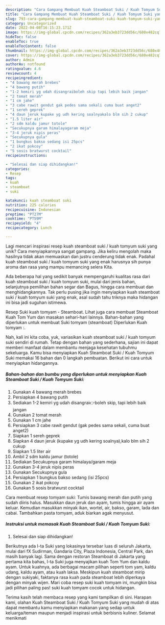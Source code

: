 ```yaml
---
description: "Cara Gampang Membuat Kuah Steamboat Suki / Kuah Tomyum Suki yang Lezat"
title: "Cara Gampang Membuat Kuah Steamboat Suki / Kuah Tomyum Suki yang Lezat"
slug: 793-cara-gampang-membuat-kuah-steamboat-suki-kuah-tomyum-suki-yang-lezat
category: Uncategorized
date: 2022-04-08T16:15:23.171Z
image: https://img-global.cpcdn.com/recipes/362a3eb3723dd56c/680x482cq70/kuah-steamboat-suki-kuah-tomyum-suki-foto-resep-utama.jpg
hideToc: false
enableToc: true
enableTocContent: false
thumbnail: https://img-global.cpcdn.com/recipes/362a3eb3723dd56c/680x482cq70/kuah-steamboat-suki-kuah-tomyum-suki-foto-resep-utama.jpg
cover: https://img-global.cpcdn.com/recipes/362a3eb3723dd56c/680x482cq70/kuah-steamboat-suki-kuah-tomyum-suki-foto-resep-utama.jpg
author: Admin
authorAv: notfound
ratingvalue: 4.6
reviewcount: 4
recipeingredient:
- "4 bawang merah brebes"
- "4 bawang putih"
- "1-2 kemiri yg udah disangraiboleh skip tapi lebih baik jangan"
- "2 tomat merah"
- "1 cm jahe"
- "3 cabe rawit gendut gak pedes sama sekali cuma buat anget2"
- "1 sereh geprek"
- "4 daun jeruk kupake yg udh kering soalnyakalo blm sih 2 cukup"
- "1.5 liter air"
- "2 sdm kaldu jamur totole"
- "Secukupnya garam himalayagaram meja"
- "3-4 jeruk nipis peras"
- "Secukupnya gula"
- "1 bungkus bakso sedang isi 25pcs"
- "2 ikat pokcoy"
- "5 sosis bratwurst cocktail"
recipeinstructions:

- "Selesai dan siap dihidangkan!"
categories:
- Resep
tags:
- kuah
- steamboat
- suki

katakunci: kuah steamboat suki 
nutrition: 225 calories
recipecuisine: Indonesian
preptime: "PT27M"
cooktime: "PT59M"
recipeyield: "4"
recipecategory: Lunch

---
```





Lagi mencari inspirasi resep kuah steamboat suki / kuah tomyum suki yang unik? Cara menyiapkannya sangat gampang. Jika keliru mengolah maka hasilnya tidak akan memuaskan dan justru cenderung tidak enak. Padahal kuah steamboat suki / kuah tomyum suki yang enak harusnya sih punya aroma dan rasa yang mampu memancing selera Kita.





Ada beberapa hal yang sedikit banyak mempengaruhi kualitas rasa dari kuah steamboat suki / kuah tomyum suki, mulai dari jenis bahan, selanjutnya pemilihan bahan segar dan Bagus, hingga cara membuat dan menghidangkannya. Tak perlu pusing jika ingin menyiapkan kuah steamboat suki / kuah tomyum suki yang enak,      asal sudah tahu triknya maka hidangan ini bisa jadi suguhan istimewa.














Resep Suki kuah tomyam - Steamboat. Lihat juga cara membuat Steamboat Kuah Tom Yum dan masakan sehari-hari lainnya. Bahan-bahan yang diperlukan untuk membuat Suki tomyam (steamboat) Diperlukan Kuah tomyam :.






Nah, kali ini kita coba, yuk, variasikan kuah steamboat suki / kuah tomyum suki sendiri di rumah. Tetap dengan bahan yang sederhana, sajian ini dapat memberi manfaat dalam membantu menjaga kesehatan tubuhmu sekeluarga. Kamu bisa menyiapkan Kuah Steamboat Suki / Kuah Tomyum Suki memakai 16 bahan dan 0 langkah pembuatan. Berikut ini cara untuk menyiapkan hidangannya.

<!--inarticleads1-->

##### Bahan-bahan dan bumbu yang diperlukan untuk menyiapkan Kuah Steamboat Suki / Kuah Tomyum Suki:

1. Gunakan 4 bawang merah brebes
1. Persiapkan 4 bawang putih
1. Sediakan 1-2 kemiri yg udah disangrai👉boleh skip, tapi lebih baik jangan
1. Gunakan 2 tomat merah
1. Gunakan 1 cm jahe
1. Persiapkan 3 cabe rawit gendut (gak pedes sama sekali, cuma buat anget2)
1. Siapkan 1 sereh geprek
1. Siapkan 4 daun jeruk (kupake yg udh kering soalnya),kalo blm sih 2 cukup
1. Siapkan 1.5 liter air
1. Ambil 2 sdm kaldu jamur (totole)
1. Sediakan Secukupnya garam himalaya/garam meja
1. Gunakan 3-4 jeruk nipis peras
1. Gunakan Secukupnya gula
1. Persiapkan 1 bungkus bakso sedang (isi 25pcs)
1. Gunakan 2 ikat pokcoy
1. Gunakan 5 sosis bratwurst cocktail


Cara membuat resep tomyam suki: Tumis bawang merah dan putih yang sudah diiris halus. Masukkan daun jeruk dan ayam, tumis hingga air ayam keluar. Kemudian masukkan minyak ikan, wortel, air, bakso, garam, lada dan cabai. Tambahkan pasta tomyam, aduk biarkan agak menyusut. 

<!--inarticleads2-->

##### Instruksi untuk memasak Kuah Steamboat Suki / Kuah Tomyum Suki:


1. Selesai dan siap dihidangkan!

Berikutnya ada I-ta Suki yang lokasinya tersebar luas di seluruh Jakarta, mulai dari fX Sudirman, Gandaria City, Plaza Indonesia, Central Park, dan masih banyak lagi. Sama dengan restoran Steamboat di Jakarta yang pertama kita bahas, I-ta Suki juga menyajikan kuah Tom Yum dan kaldu ayam. Untuk kuahnya, ada berbagai macam pilihan seperti tom yam, kaldu udang, kaldu ayam, atau kuah laksa. Meskipun kuah steamboat mirip dengan sukiyaki, faktanya rasa kuah pada steamboat lebih diperkaya dengan minyak wijen. Mari coba resep suki kuah tomyam ini, mungkin bisa jadi pilihan paling pas! suki kuah tomyam cocok untuk hidangan. 

Terima kasih telah membaca resep yang kami tampilkan di sini. Harapan kami, olahan Kuah Steamboat Suki / Kuah Tomyum Suki yang mudah di atas dapat membantu kamu menyiapkan makanan yang sedap untuk keluarga/teman maupun menjadi inspirasi untuk berbisnis kuliner. Selamat menikmati
